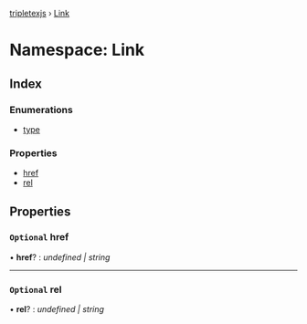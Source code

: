 [tripletexjs](../README.md) › [Link](link.md)

# Namespace: Link

## Index

### Enumerations

* [type](../enums/link.type.md)

### Properties

* [href](link.md#optional-href)
* [rel](link.md#optional-rel)

## Properties

### `Optional` href

• **href**? : *undefined | string*

___

### `Optional` rel

• **rel**? : *undefined | string*

